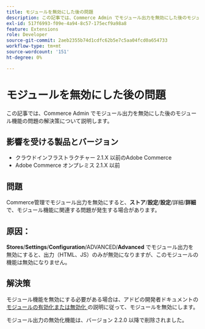 ```yaml
---
title: モジュールを無効にした後の問題
description: この記事では、Commerce Admin でモジュール出力を無効にした後のモジュール機能の問題の解決策について説明します。
exl-id: 517f6993-f09e-4a94-8c57-175ecf9a98a8
feature: Extensions
role: Developer
source-git-commit: 2aeb2355b74d1cdfc62b5e7c5aa04fcd0a654733
workflow-type: tm+mt
source-wordcount: '151'
ht-degree: 0%

---
```


# モジュールを無効にした後の問題

この記事では、Commerce Admin でモジュール出力を無効にした後のモジュール機能の問題の解決策について説明します。

## 影響を受ける製品とバージョン

* クラウドインフラストラクチャー 2.1.X 以前のAdobe Commerce
* Adobe Commerce オンプレミス 2.1.X 以前

## 問題

Commerce管理でモジュール出力を無効にすると、**ストア**/**設定**/**設定**/詳細/**詳細** で、モジュール機能に関連する問題が発生する場合があります。

## 原因：

**Stores**/**Settings**/**Configuration**/ADVANCED/**Advanced** でモジュール出力を無効にすると、出力（HTML、JS）のみが無効になりますが、このモジュールの機能は無効になりません。

## 解決策

モジュール機能を無効にする必要がある場合は、アドビの開発者ドキュメントの [ モジュールの有効化または無効化 ](https://experienceleague.adobe.com/en/docs/commerce-operations/installation-guide/tutorials/manage-modules) の説明に従って、モジュールを無効にします。

モジュール出力の無効化機能は、バージョン 2.2.0 以降で削除されました。
